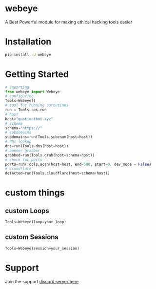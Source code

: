 # webeye
A Best Powerful module for making ethical hacking tools easier<br />

# Installation
```sh
pip install -U webeye
```
# Getting Started
```py
# importing
from webeye import Webeye
# configuring
Tools=Webeye()
# tool for running coroutines
run = Tools.ses.run
# host 
host="quotientbot.xyz"
# schema
schema="https://"
# subdomains
subdomains=run(Tools.subenum(host=host))
# dns lookup
dns=run(Tools.dns(host=host))
# banner grabber
grabbed=run(Tools.grab(host=schema+host))
# check for ports
ports=run(Tools.scan(host=host, end=500, start=0, dev_mode = False)
# cloudflare
detected=run(Tools.cloudflare(host=schema+host))

```
# custom things

## custom Loops
```py
Tools=Webeye(loop=your_loop)
```
## custom Sessions
```py
Tools=Webeye(session=your_session)
```
# Support
Join the support [discord server here](https://discord.gg/xmu36SbCXC)
